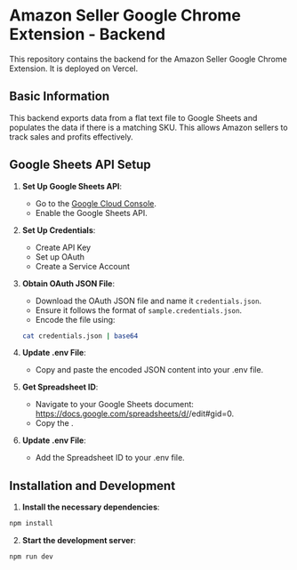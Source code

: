 # Amazon Seller Google Chrome Extension - Backend

This repository contains the backend for the Amazon Seller Google Chrome Extension. It is deployed on Vercel.

## Basic Information

This backend exports data from a flat text file to Google Sheets and populates the data if there is a matching SKU. This allows Amazon sellers to track sales and profits effectively.

## Google Sheets API Setup

1. **Set Up Google Sheets API**:
   - Go to the [Google Cloud Console](https://console.cloud.google.com/apis/library/sheets.googleapis.com).
   - Enable the Google Sheets API.

2. **Set Up Credentials**:
   - Create API Key
   - Set up OAuth
   - Create a Service Account

3. **Obtain OAuth JSON File**:
   - Download the OAuth JSON file and name it `credentials.json`.
   - Ensure it follows the format of `sample.credentials.json`.
   - Encode the file using:

   ```sh
   cat credentials.json | base64
   
4. **Update .env File**:
    - Copy and paste the encoded JSON content into your .env file.

5. **Get Spreadsheet ID**:
    - Navigate to your Google Sheets document: https://docs.google.com/spreadsheets/d/<spreadsheetID>/edit#gid=0.
    - Copy the <spreadsheetID>.

5. **Update .env File**:
    - Add the Spreadsheet ID to your .env file.

## Installation and Development

1. **Install the necessary dependencies**:

```sh
npm install
```

2. **Start the development server**:

```sh
npm run dev
```